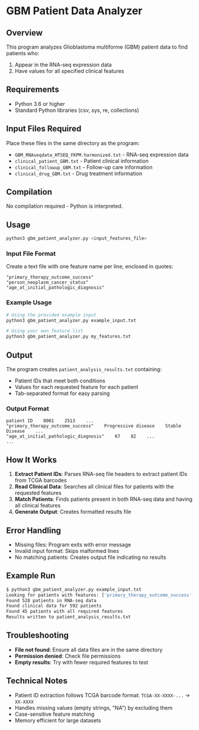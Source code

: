 # GBM Patient Data Analyzer

## Overview
This program analyzes Glioblastoma multiforme (GBM) patient data to find patients who:
1. Appear in the RNA-seq expression data
2. Have values for all specified clinical features

## Requirements
- Python 3.6 or higher
- Standard Python libraries (csv, sys, re, collections)

## Input Files Required
Place these files in the same directory as the program:
- `GBM_RNAseqdata_HTSEQ_FKPM.harmonized.txt` - RNA-seq expression data
- `clinical_patient_GBM.txt` - Patient clinical information
- `clinical_followup_GBM.txt` - Follow-up care information  
- `clinical_drug_GBM.txt` - Drug treatment information

## Compilation
No compilation required - Python is interpreted.

## Usage
```bash
python3 gbm_patient_analyzer.py <input_features_file>
```

### Input File Format
Create a text file with one feature name per line, enclosed in quotes:
```
"primary_therapy_outcome_success"
"person_neoplasm_cancer_status"
"age_at_initial_pathologic_diagnosis"
```

### Example Usage
```bash
# Using the provided example input
python3 gbm_patient_analyzer.py example_input.txt

# Using your own feature list
python3 gbm_patient_analyzer.py my_features.txt
```

## Output
The program creates `patient_analysis_results.txt` containing:
- Patient IDs that meet both conditions
- Values for each requested feature for each patient
- Tab-separated format for easy parsing

### Output Format
```
patient ID    0001    2513    ...
"primary_therapy_outcome_success"    Progressive disease    Stable Disease    ...
"age_at_initial_pathologic_diagnosis"    67    82    ...
...
```

## How It Works
1. **Extract Patient IDs**: Parses RNA-seq file headers to extract patient IDs from TCGA barcodes
2. **Read Clinical Data**: Searches all clinical files for patients with the requested features
3. **Match Patients**: Finds patients present in both RNA-seq data and having all clinical features
4. **Generate Output**: Creates formatted results file

## Error Handling
- Missing files: Program exits with error message
- Invalid input format: Skips malformed lines
- No matching patients: Creates output file indicating no results

## Example Run
```bash
$ python3 gbm_patient_analyzer.py example_input.txt
Looking for patients with features: ['primary_therapy_outcome_success', 'person_neoplasm_cancer_status', ...]
Found 528 patients in RNA-seq data
Found clinical data for 592 patients  
Found 45 patients with all required features
Results written to patient_analysis_results.txt
```

## Troubleshooting
- **File not found**: Ensure all data files are in the same directory
- **Permission denied**: Check file permissions
- **Empty results**: Try with fewer required features to test

## Technical Notes
- Patient ID extraction follows TCGA barcode format: `TCGA-XX-XXXX-...` → `XX-XXXX`
- Handles missing values (empty strings, "NA") by excluding them
- Case-sensitive feature matching
- Memory efficient for large datasets